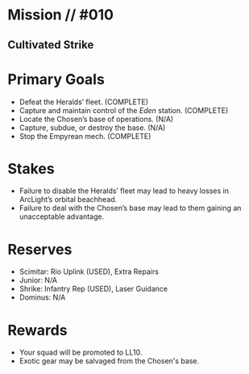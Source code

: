 # Mission // #010
## Cultivated Strike
# Primary Goals
- Defeat the Heralds’ fleet. (COMPLETE)
- Capture and maintain control of the *Eden* station. (COMPLETE)
- Locate the Chosen’s base of operations. (N/A)
- Capture, subdue, or destroy the base. (N/A)
- Stop the Empyrean mech. (COMPLETE)

# Stakes
- Failure to disable the Heralds’ fleet may lead to heavy losses in ArcLight’s orbital beachhead.
- Failure to deal with the Chosen’s base may lead to them gaining an unacceptable advantage.

# Reserves
- Scimitar: Rio Uplink (USED), Extra Repairs
- Junior: N/A
- Shrike: Infantry Rep (USED), Laser Guidance
- Dominus: N/A

# Rewards
- Your squad will be promoted to LL10.
- Exotic gear may be salvaged from the Chosen's base.